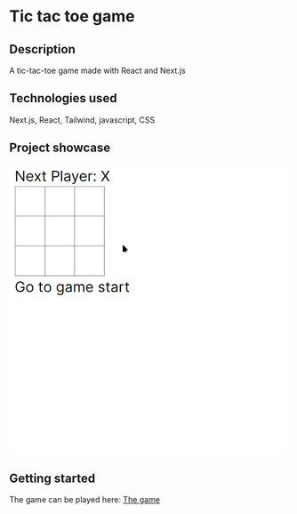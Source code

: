 # Tic tac toe game
## Description
A tic-tac-toe game made with React and Next.js

## Technologies used
Next.js, React, Tailwind, javascript, CSS

## Project showcase
![Tic_Tac_Toe_Game](Tic_Tac_Toe-showcase.gif)

## Getting started
The game can be played here: [The game](https://react-tic-tac-toe-l192.vercel.app/)

